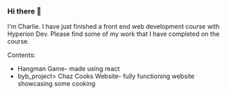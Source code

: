 ### Hi there 👋
I'm Charlie. I have just finished a front end web development course with Hyperion Dev. 
Please find some of my work that I have completed on the course. 

Contents: 
- Hangman Game- made using react
- byb_project> Chaz Cooks Website- fully functioning website showcasing some cooking

<!--
**charlieblanshard/charlieblanshard** is a ✨ _special_ ✨ repository because its `README.md` (this file) appears on your GitHub profile.





-->
